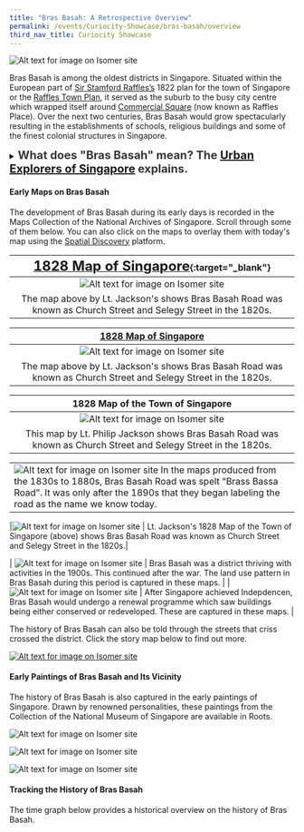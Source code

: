 ```yaml
---
title: "Bras Basah: A Retrospective Overview"
permalink: /events/Curiocity-Showcase/bras-basah/overview
third_nav_title: Curiocity Showcase
---
```

![Alt text for image on Isomer site](/images/sample-bb-landing-banner.png)

Bras Basah is among the oldest districts in Singapore. Situated within the European part of [Sir Stamford Raffles’s](http://eresources.nlb.gov.sg/infopedia/articles/SIP_715_2004-12-15.html) 1822 plan for the town of Singapore or the [Raffles Town Plan](https://eresources.nlb.gov.sg/infopedia/articles/SIP_658_2005-01-07.html), it served as the suburb to the busy city centre which wrapped itself around [Commercial Square](https://eresources.nlb.gov.sg/infopedia/articles/SIP_864_2004-12-30.html) (now known as Raffles Place). Over the next two centuries, Bras Basah would grow spectacularly resulting in the establishments of schools, religious buildings and some of the finest colonial structures in Singapore.

<details>
<summary><span style="font-weight: 700; font-size: 20px; font-style: normal; color:#353839">What does "Bras Basah" mean? The <a href="https://m.facebook.com/urban.explorers.of.singapore/posts/1838715229511033">Urban Explorers of Singapore</a> explains.</span></summary>
<br>
<span style="font-weight: 400; font-size: 20px; font-style: italic; color:#353839">The name “Bras Basah” has existed since the early 1800s. In old maps, it was also spelt as “Brass Bassa”...The name “Bras Basah” itself is a mistranscription of the Malay term “beras basah” (“wet rice”). Such mistranscriptions arise when non-native Malay speakers anglicise names based on what is verbally heard...Speaking of rice, Singapore in the old days had paddy fields...Wet harvested rice from these paddy fields (which practised wet-rice cultivation) would have been transported along Selegie Road and then dried on patches of undeveloped land around Sungai Bras Basah. (Drying is critical after harvesting a rice crop because it reduces grain moisture content to a safe level for storage.) This scenario eventually gave birth to the toponym “Bras Basah” for the area. </span>
	
</details>

#### **Early Maps on Bras Basah**

The development of Bras Basah during its early days is recorded in the Maps Collection of the National Archives of Singapore. Scroll through some of them below. You can also click on the maps to overlay them with today's map using the [Spatial Discovery](https://search.nlb.gov.sg/spatialdiscovery/) platform.

| [**<font size=5> 1828 Map of Singapore</font>**](https://www.nas.gov.sg/archivesonline/maps_building_plans/record-details/f9926418-115c-11e3-83d5-0050568939ad){:target="_blank"}| 
|:--------: | 
| ![Alt text for image on Isomer site](/images/sample-bb-map-1830.png)|
| The map above by Lt. Jackson's shows Bras Basah Road was known as Church Street and Selegy Street in the 1820s. |




[1828 Map of Singapore](https://www.nas.gov.sg/archivesonline/maps_building_plans/record-details/f9926418-115c-11e3-83d5-0050568939ad) |
| :----------------------------------------------------------: |
| ![Alt text for image on Isomer site](/images/sample-bb-map-1830.png) |
| The map above by Lt. Jackson's shows Bras Basah Road was known as Church Street and Selegy Street in the 1820s. |

|**1828 Map of the Town of Singapore** |
|:-----:|
|![Alt text for image on Isomer site](/images/sample-bb-map-1830.png)|
| This map by Lt. Philip Jackson shows Bras Basah Road was known as Church Street and Selegy Street in the 1820s.| 


|  |  
| -------- | 
| ![Alt text for image on Isomer site](/images/sample-bb-map-1830.png) In the maps produced from the 1830s to 1880s, Bras Basah Road was spelt “Brass Bassa Road”. It was only after the 1890s that they began labeling the road as the name we know today.  | 


|![Alt text for image on Isomer site](/images/sample-bb-map-1830.png) | Lt. Jackson's 1828 Map of the Town of Singapore (above) shows Bras Basah Road was known as Church Street and Selegy Street in the 1820s.| 

| ![Alt text for image on Isomer site](/images/sample-bb-map-1830.png) | Bras Basah was a district thriving with activities in the 1900s. This continued after the war. The land use pattern in Bras Basah during this period is captured in these maps. | 
| ![Alt text for image on Isomer site](/images/sample-bb-map-1830.png) | After Singapore achieved Indepdencen, Bras Basah would undergo a renewal programme which saw buildings being either conserved or redeveloped. These are captured in these maps. |


The history of Bras Basah can also be told through the streets that criss crossed the district. Click the story map below to find out more.

[![Alt text for image on Isomer site](/images/storymap-image-bras-basah-streets.png)](https://uploads.knightlab.com/storymapjs/04f5c05311b7e48aadefd0cdd269c308/brash-basah-its-streets/index.html) 
		


#### **Early Paintings of Bras Basah and Its Vicinity**

The history of Bras Basah is also captured in the early paintings of Singapore. Drawn by renowned personalities, these paintings from the Collection of the National Museum of Singapore are available in Roots.

![Alt text for image on Isomer site](/images/painting-1.jpg)

![Alt text for image on Isomer site](/images/painting-1.jpg)

![Alt text for image on Isomer site](/images/painting-1.jpg)

#### **Tracking the History of Bras Basah**

The time graph below provides a historical overview on the history of Bras Basah.